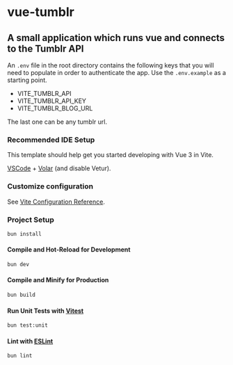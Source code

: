 # vue-tumblr

## A small application which runs vue and connects to the Tumblr API

An `.env` file in the root directory contains the following keys that you will need to populate in order to authenticate the app. Use the `.env.example` as a starting point. 

- VITE_TUMBLR_API
- VITE_TUMBLR_API_KEY
- VITE_TUMBLR_BLOG_URL

The last one can be any tumblr url. 

### Recommended IDE Setup

This template should help get you started developing with Vue 3 in Vite.

[VSCode](https://code.visualstudio.com/) + [Volar](https://marketplace.visualstudio.com/items?itemName=Vue.volar) (and disable Vetur).

### Customize configuration

See [Vite Configuration Reference](https://vite.dev/config/).

### Project Setup

```sh
bun install
```

#### Compile and Hot-Reload for Development

```sh
bun dev
```

#### Compile and Minify for Production

```sh
bun build
```

#### Run Unit Tests with [Vitest](https://vitest.dev/)

```sh
bun test:unit
```

#### Lint with [ESLint](https://eslint.org/)

```sh
bun lint
```

